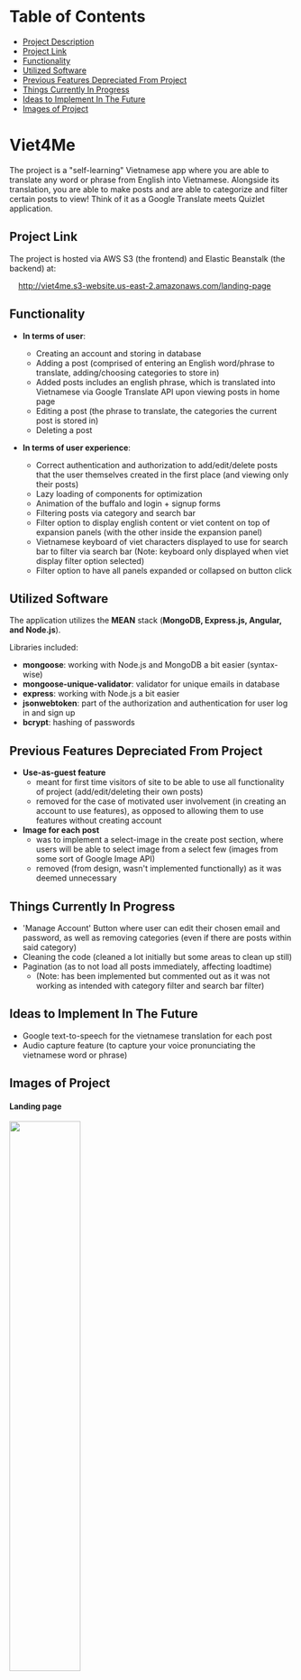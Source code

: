 # Table of Contents

- [Project Description](#viet4me)
- [Project Link](#project-link)
- [Functionality](#functionality)
- [Utilized Software](#utilized-software)
- [Previous Features Depreciated From Project](#previous-features-depreciated-from-project)
- [Things Currently In Progress](#things-currently-in-progress)
- [Ideas to Implement In The Future](#ideas-to-implement-in-the-future)
- [Images of Project](#images-of-project)


# Viet4Me

The project is a "self-learning" Vietnamese app where you are able to translate any word or phrase from English into Vietnamese. Alongside its translation, you are able to make posts and are able to categorize and filter certain posts to view! Think of it as a Google Translate meets Quizlet application.

## Project Link

The project is hosted via AWS S3 (the frontend) and Elastic Beanstalk (the backend) at:

&nbsp;&nbsp;&nbsp; http://viet4me.s3-website.us-east-2.amazonaws.com/landing-page

## Functionality

* __In terms of user__:
  * Creating an account and storing in database
  * Adding a post (comprised of entering an English word/phrase to translate, adding/choosing categories to store in)
  * Added posts includes an english phrase, which is translated into Vietnamese via Google Translate API upon viewing posts in home page
  * Editing a post (the phrase to translate, the categories the current post is stored in)
  * Deleting a post
  
* __In terms of user experience__: 
  * Correct authentication and authorization to add/edit/delete posts that the user themselves created in the first place (and viewing only their posts)
  * Lazy loading of components for optimization
  * Animation of the buffalo and login + signup forms 
  * Filtering posts via category and search bar
  * Filter option to display english content or viet content on top of expansion panels (with the other inside the expansion panel)
  * Vietnamese keyboard of viet characters displayed to use for search bar to filter via search bar (Note: keyboard only displayed when viet display filter option selected)
  * Filter option to have all panels expanded or collapsed on button click
  
## Utilized Software

The application utilizes the __MEAN__ stack (__MongoDB, Express.js, Angular, and Node.js__). 

Libraries included: 

* __mongoose__: working with Node.js and MongoDB a bit easier (syntax-wise)
* __mongoose-unique-validator__: validator for unique emails in database
* __express__: working with Node.js a bit easier
* __jsonwebtoken__: part of the authorization and authentication for user log in and sign up
* __bcrypt__: hashing of passwords

## Previous Features Depreciated From Project

* __Use-as-guest feature__
  * meant for first time visitors of site to be able to use all functionality of project (add/edit/deleting their own posts) 
  * removed for the case of motivated user involvement (in creating an account to use features), as opposed to allowing them to use features without creating account
* __Image for each post__
  * was to implement a select-image in the create post section, where users will be able to select image from a select few (images from some sort of Google Image API) 
  * removed (from design, wasn't implemented functionally) as it was deemed unnecessary

## Things Currently In Progress

* 'Manage Account' Button where user can edit their chosen email and password, as well as removing categories (even if there are posts within said category)
* Cleaning the code (cleaned a lot initially but some areas to clean up still)
* Pagination (as to not load all posts immediately, affecting loadtime)
  * (Note: has been implemented but commented out as it was not working as intended with category filter and search bar filter)
  
## Ideas to Implement In The Future

* Google text-to-speech for the vietnamese translation for each post
* Audio capture feature (to capture your voice pronunciating the vietnamese word or phrase)
  
## Images of Project
  
#### Landing page   

<img src="images/landing-page.png" width="50%">

#### Login and signup form 

<img src="images/log-in.png" width="50%">
<img src="images/sign-up.png" width="50%">

#### Home page when user logs in

<img src="images/first-view-when-logged-in.png" width="50%">

#### Filter expansion panel in home page

<img src="images/filter.png" width="50%">

#### Filter expansion panel when viet display filter option selected (notice the 'Click Me!' expansion bar)

<img src="images/viet-filter-keyboard-closed.png" width="50%">

#### Viet keyboard expansion panel (open)

<img src="images/viet-filter-keyboard-open.png" width="50%">

#### Adding post form

<img src="images/add-post.png" width="50%">

#### Expanded post view

<img src="images/one-expanded-panel.png" width="50%">

